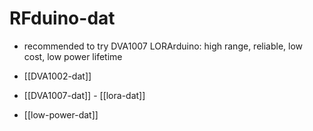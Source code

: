 
# RFduino-dat

- recommended to try DVA1007 LORArduino: high range, reliable, low cost, low power lifetime


- [[DVA1002-dat]] 

- [[DVA1007-dat]] - [[lora-dat]]

- [[low-power-dat]]